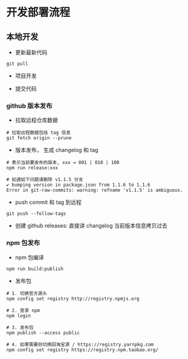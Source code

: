 # 开发部署流程

## 本地开发

- 更新最新代码

```shell
git pull
```

- 项目开发

- 提交代码

### github 版本发布

- 拉取远程仓库数据

```shell
# 拉取远程数据包括 tag 信息
git fetch origin --prune
```

- 版本发布， 生成 changelog 和  tag

```shell
# 表示当前要发布的版本, xxx = 001 | 010 | 100
npm run release:xxx
```

```shell
# 如遇如下问题请删除 v1.1.5 分支
✔ bumping version in package.json from 1.1.6 to 1.1.6
Error in git-raw-commits: warning: refname 'v1.1.5' is ambiguous.

```

- push commit 和 tag 到远程

```shell
git push --follow-tags
```

- 创建 github releases: 直接讲 changelog 当前版本信息拷贝过去

### npm 包发布

- npm 包编译

```shell
npm run build:publish
```

- 发布包

```shell
# 1. 切换官方源头
npm config set registry http://registry.npmjs.org

# 2. 登录 npm
npm login

# 3. 发布包
npm publish --access public

# 4. 如果需要则切换回淘宝源 / https://registry.yarnpkg.com
npm config set registry https://registry.npm.taobao.org/
```
